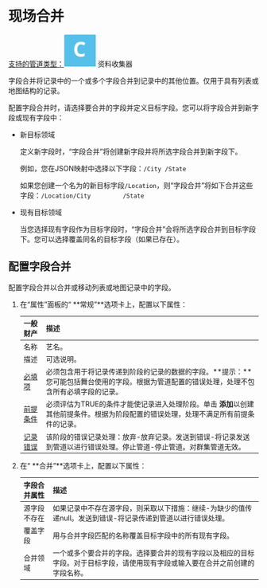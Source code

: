 # 现场合并

[支持的管道类型：](https://streamsets.com/documentation/controlhub/latest/help/datacollector/UserGuide/Pipeline_Configuration/ProductIcons_Doc.html#concept_mjg_ly5_pgb)![img](imgs/icon-SDC-20200310180122155.png) 资料收集器

字段合并将记录中的一个或多个字段合并到记录中的其他位置。仅用于具有列表或地图结构的记录。

配置字段合并时，请选择要合并的字段并定义目标字段。您可以将字段合并到新字段或现有字段中：

- 新目标领域

  定义新字段时，“字段合并”将创建新字段并将所选字段合并到新字段下。

  例如，您在JSON映射中选择以下字段：`/City /State`

  如果您创建一个名为的新目标字段`/Location`，则“字段合并”将如下合并这些字段：`/Location/City         /State`

- 现有目标领域

  当您选择现有字段作为目标字段时，“字段合并”会将所选字段合并到目标字段下。您可以选择覆盖同名的目标字段（如果已存在）。

## 配置字段合并

配置字段合并以合并或移动列表或地图记录中的字段。

1. 在“属性”面板的“ **常规”**选项卡上，配置以下属性：

   | 一般财产                                                     | 描述                                                         |
   | :----------------------------------------------------------- | :----------------------------------------------------------- |
   | 名称                                                         | 艺名。                                                       |
   | 描述                                                         | 可选说明。                                                   |
   | [必填项](https://streamsets.com/documentation/controlhub/latest/help/datacollector/UserGuide/Pipeline_Design/DroppingUnwantedRecords.html#concept_dnj_bkm_vq) | 必须包含用于将记录传递到阶段的记录的数据的字段。**提示：**您可能包括舞台使用的字段。根据为管道配置的错误处理，处理不包含所有必填字段的记录。 |
   | [前提条件](https://streamsets.com/documentation/controlhub/latest/help/datacollector/UserGuide/Pipeline_Design/DroppingUnwantedRecords.html#concept_msl_yd4_fs) | 必须评估为TRUE的条件才能使记录进入处理阶段。单击 **添加**以创建其他前提条件。根据为阶段配置的错误处理，处理不满足所有前提条件的记录。 |
   | [记录错误](https://streamsets.com/documentation/controlhub/latest/help/datacollector/UserGuide/Pipeline_Design/ErrorHandling.html#concept_atr_j4y_5r) | 该阶段的错误记录处理：放弃-放弃记录。发送到错误-将记录发送到管道以进行错误处理。停止管道-停止管道。对群集管道无效。 |

2. 在“ **合并”**选项卡上，配置以下属性：

   | 字段合并属性 | 描述                                                         |
   | :----------- | :----------------------------------------------------------- |
   | 源字段不存在 | 如果记录中不存在源字段，则采取以下措施：继续-为缺少的值传递null。发送到错误-将记录传递到管道以进行错误处理。 |
   | 覆盖字段     | 用与合并字段匹配的名称覆盖目标字段中的所有现有字段。         |
   | 合并领域     | 一个或多个要合并的字段。选择要合并的现有字段以及相应的目标字段。对于目标字段，请使用现有字段或输入要在合并之前创建的字段名称。 |